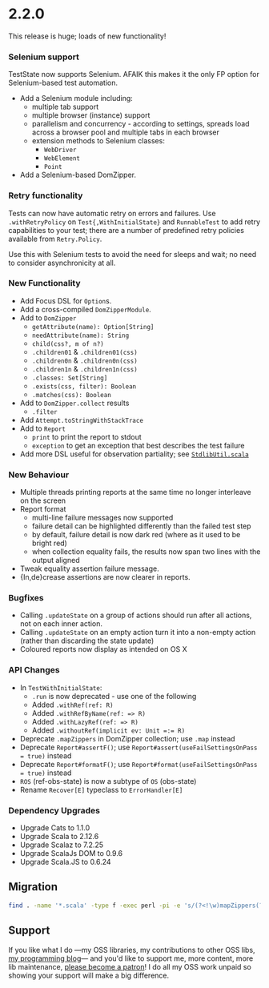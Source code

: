 # 2.2.0

This release is huge; loads of new functionality!

### Selenium support

TestState now supports Selenium.
AFAIK this makes it the only FP option for Selenium-based test automation.

* Add a Selenium module including:
  * multiple tab support
  * multiple browser (instance) support
  * parallelism and concurrency -
    according to settings, spreads load across a browser pool and multiple tabs in each browser
  * extension methods to Selenium classes:
    * `WebDriver`
    * `WebElement`
    * `Point`
* Add a Selenium-based DomZipper.

### Retry functionality

Tests can now have automatic retry on errors and failures.
Use `.withRetryPolicy` on `Test{,WithInitialState}` and `RunnableTest` to add
retry capabilities to your test; there are a number of predefined retry policies
available from `Retry.Policy`.

Use this with Selenium tests to avoid the need for sleeps and wait;
no need to consider asynchronicity at all.

### New Functionality

* Add Focus DSL for `Option`s.
* Add a cross-compiled `DomZipperModule`.
* Add to `DomZipper`
  * `getAttribute(name): Option[String]`
  * `needAttribute(name): String`
  * `child(css?, m of n?)`
  * `.children01` & `.children01(css)`
  * `.children0n` & `.children0n(css)`
  * `.children1n` & `.children1n(css)`
  * `.classes: Set[String]`
  * `.exists(css, filter): Boolean`
  * `.matches(css): Boolean`
* Add to `DomZipper.collect` results
  * `.filter`
* Add `Attempt.toStringWithStackTrace`
* Add to `Report`
  * `print` to print the report to stdout
  * `exception` to get an exception that best describes the test failure
* Add more DSL useful for observation partiality; see [`StdlibUtil.scala`](https://github.com/japgolly/test-state/blob/master/core/shared/src/main/scala/teststate/dsl/StdlibUtil.scala)

### New Behaviour

* Multiple threads printing reports at the same time no longer interleave on the screen
* Report format
  * multi-line failure messages now supported
  * failure detail can be highlighted differently than the failed test step
  * by default, failure detail is now dark red (where as it used to be bright red)
  * when collection equality fails, the results now span two lines with the output aligned
* Tweak equality assertion failure message.
* {In,de}crease assertions are now clearer in reports.

### Bugfixes

* Calling `.updateState` on a group of actions should run after all actions, not on each inner action.
* Calling `.updateState` on an empty action turn it into a non-empty action (rather than discarding the state update)
* Coloured reports now display as intended on OS X

### API Changes

* In `TestWithInitialState`:
  * `.run` is now deprecated - use one of the following
  * Added `.withRef(ref: R)`
  * Added `.withRefByName(ref: => R)`
  * Added `.withLazyRef(ref: => R)`
  * Added `.withoutRef(implicit ev: Unit =:= R)`
* Deprecate `.mapZippers` in DomZipper collection; use `.map` instead
* Deprecate `Report#assertF()`; use `Report#assert(useFailSettingsOnPass = true)` instead
* Deprecate `Report#formatF()`; use `Report#format(useFailSettingsOnPass = true)` instead
* `ROS` (ref-obs-state) is now a subtype of `OS` (obs-state)
* Rename `Recover[E]` typeclass to `ErrorHandler[E]`

### Dependency Upgrades

* Upgrade Cats        to 1.1.0
* Upgrade Scala       to 2.12.6
* Upgrade Scalaz      to 7.2.25
* Upgrade ScalaJs DOM to 0.9.6
* Upgrade Scala.JS    to 0.6.24

## Migration

```sh
find . -name '*.scala' -type f -exec perl -pi -e 's/(?<!\w)mapZippers(?!\w)/map/g' {} +
```

## Support

If you like what I do
—my OSS libraries, my contributions to other OSS libs, [my programming blog](https://japgolly.blogspot.com)—
and you'd like to support me, more content, more lib maintenance, [please become a patron](https://www.patreon.com/japgolly)!
I do all my OSS work unpaid so showing your support will make a big difference.

